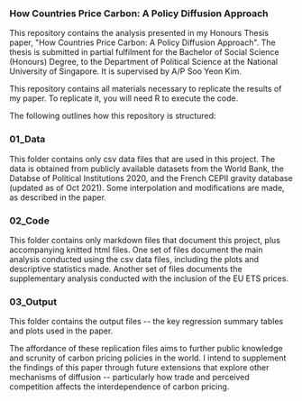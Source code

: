 ### How Countries Price Carbon: A Policy Diffusion Approach

This repository contains the analysis presented in my Honours Thesis paper, "How Countries Price Carbon: A Policy Diffusion Approach". The thesis is submitted in partial fulfilment for the Bachelor of Social Science (Honours) Degree, to the Department of Political Science at the National University of Singapore. It is supervised by A/P Soo Yeon Kim.

This repository contains all materials necessary to replicate the results of my paper. To replicate it, you will need R to execute the code. 

The following outlines how this repository is structured:

### 01_Data
This folder contains only csv data files that are used in this project. The data is obtained from publicly available datasets from the World Bank, the Databse of Political Institutions 2020, and the French CEPII gravity database (updated as of Oct 2021). Some interpolation and modifications are made, as described in the paper. 

### 02_Code
This folder contains only markdown files that document this project, plus accompanying knitted html files. One set of files document the main analysis conducted using the csv data files, including the plots and descriptive statistics made. Another set of files documents the supplementary analysis conducted with the inclusion of the EU ETS prices. 

### 03_Output
This folder contains the output files -- the key regression summary tables and plots used in the paper. 

The affordance of these replication files aims to further public knowledge and scrunity of carbon pricing policies in the world. I intend to supplement the findings of this paper through future extensions that explore other mechanisms of diffusion -- particularly how trade and perceived competition affects the interdependence of carbon pricing. 
<!--
**tanjingling/tanjingling** is a ✨ _special_ ✨ repository because its `README.md` (this file) appears on your GitHub profile.

